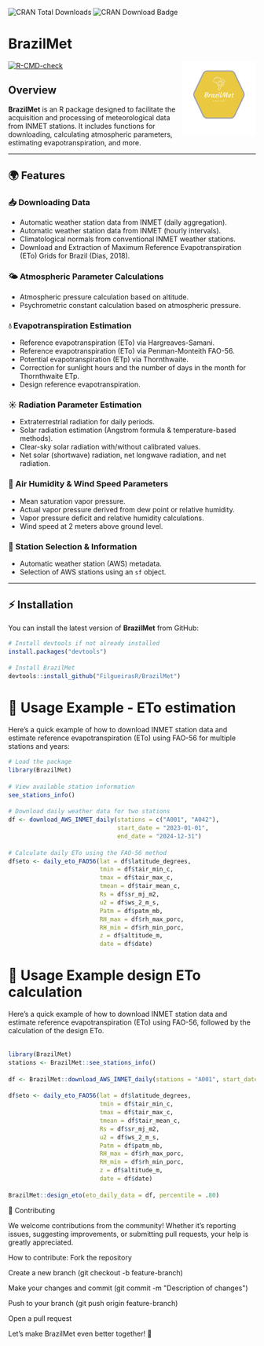 ![CRAN Total Downloads](https://cranlogs.r-pkg.org/badges/grand-total/BrazilMet)
![CRAN Download Badge](https://cranlogs.r-pkg.org/badges/BrazilMet)

# BrazilMet

<div class="fluid-row" id="header">
    <img src='docs/figures/logo_BrazilMet.png' height='150' width='auto' align='right'>

<!-- badges: start -->
[![R-CMD-check](https://github.com/FilgueirasR/BrazilMet/actions/workflows/R-CMD-check.yaml/badge.svg)](https://github.com/FilgueirasR/BrazilMet/actions/workflows/R-CMD-check.yaml)
<!-- badges: end -->

## Overview  

**BrazilMet** is an R package designed to facilitate the acquisition and processing of meteorological data from INMET stations. It includes functions for downloading, calculating atmospheric parameters, estimating evapotranspiration, and more.

---

## 🌍 Features  

### 📥 Downloading Data  
- Automatic weather station data from INMET (daily aggregation).  
- Automatic weather station data from INMET (hourly intervals).  
- Climatological normals from conventional INMET weather stations.
- Download and Extraction of Maximum Reference Evapotranspiration (ETo) Grids for Brazil (Dias, 2018).

### 🌤️ Atmospheric Parameter Calculations  
- Atmospheric pressure calculation based on altitude.  
- Psychrometric constant calculation based on atmospheric pressure.  

### 💧 Evapotranspiration Estimation  
- Reference evapotranspiration (ETo) via Hargreaves-Samani.  
- Reference evapotranspiration (ETo) via Penman-Monteith FAO-56.  
- Potential evapotranspiration (ETp) via Thornthwaite.
- Correction for sunlight hours and the number of days in the month for Thornthwaite ETp.
- Design reference evapotranspiration.

### ☀️ Radiation Parameter Estimation  
- Extraterrestrial radiation for daily periods.  
- Solar radiation estimation (Angstrom formula & temperature-based methods).  
- Clear-sky solar radiation with/without calibrated values.  
- Net solar (shortwave) radiation, net longwave radiation, and net radiation.  

### 💨 Air Humidity & Wind Speed Parameters  
- Mean saturation vapor pressure.  
- Actual vapor pressure derived from dew point or relative humidity.  
- Vapor pressure deficit and relative humidity calculations.  
- Wind speed at 2 meters above ground level.  

### 📍 Station Selection & Information  
- Automatic weather station (AWS) metadata.  
- Selection of AWS stations using an `sf` object.  

---

## ⚡ Installation  

You can install the latest version of **BrazilMet** from GitHub:  

```r
# Install devtools if not already installed
install.packages("devtools")

# Install BrazilMet
devtools::install_github("FilgueirasR/BrazilMet")

```
#  🚀 Usage Example - ETo estimation

Here’s a quick example of how to download INMET station data and estimate reference evapotranspiration (ETo) using FAO-56 for multiple stations and years:

```r
# Load the package
library(BrazilMet)

# View available station information
see_stations_info()

# Download daily weather data for two stations
df <- download_AWS_INMET_daily(stations = c("A001", "A042"),
                               start_date = "2023-01-01",
                               end_date = "2024-12-31")

# Calculate daily ETo using the FAO-56 method
df$eto <- daily_eto_FAO56(lat = df$latitude_degrees,
                          tmin = df$tair_min_c,
                          tmax = df$tair_max_c,
                          tmean = df$tair_mean_c,
                          Rs = df$sr_mj_m2,
                          u2 = df$ws_2_m_s,
                          Patm = df$patm_mb,
                          RH_max = df$rh_max_porc,
                          RH_min = df$rh_min_porc,
                          z = df$altitude_m,
                          date = df$date)

```
#  🚀 Usage Example design ETo calculation

Here’s a quick example of how to download INMET station data and estimate reference evapotranspiration (ETo) using FAO-56, followed by the calculation of the design ETo.

```r

library(BrazilMet)
stations <- BrazilMet::see_stations_info()

df <- BrazilMet::download_AWS_INMET_daily(stations = "A001", start_date = "2000-01-01", end_date = "2025-03-31")

df$eto <- daily_eto_FAO56(lat = df$latitude_degrees,
                          tmin = df$tair_min_c,
                          tmax = df$tair_max_c,
                          tmean = df$tair_mean_c,
                          Rs = df$sr_mj_m2,
                          u2 = df$ws_2_m_s,
                          Patm = df$patm_mb,
                          RH_max = df$rh_max_porc,
                          RH_min = df$rh_min_porc,
                          z = df$altitude_m,
                          date = df$date)

BrazilMet::design_eto(eto_daily_data = df, percentile = .80)

```
🤝 Contributing

We welcome contributions from the community! Whether it’s reporting issues, suggesting improvements, or submitting pull requests, your help is greatly appreciated.

How to contribute:
Fork the repository

Create a new branch (git checkout -b feature-branch)

Make your changes and commit (git commit -m "Description of changes")

Push to your branch (git push origin feature-branch)

Open a pull request

Let’s make BrazilMet even better together! 🚀

